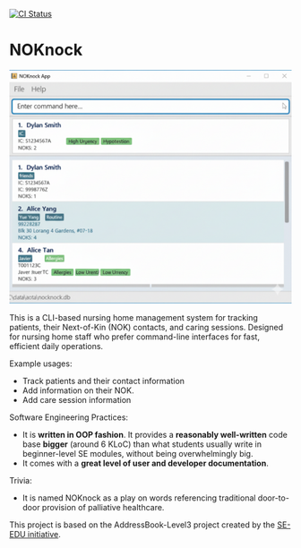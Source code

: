 [![CI Status](https://github.com/AY2526S1-CS2103T-W09-2/tp/workflows/Java%20CI/badge.svg)](https://github.com/AY2526S1-CS2103T-W09-2/tp/actions)

# NOKnock
![Ui](docs/images/Ui.png)

This is a CLI-based nursing home management system for tracking patients, their Next-of-Kin (NOK) contacts, and caring sessions. Designed for nursing home staff who prefer command-line interfaces for fast, efficient daily operations.

Example usages:
* Track patients and their contact information
* Add information on their NOK.
* Add care session information

Software Engineering Practices:
  * It is **written in OOP fashion**. It provides a **reasonably well-written** code base **bigger** (around 6 KLoC) than what students usually write in beginner-level SE modules, without being overwhelmingly big.
  * It comes with a **great level of user and developer documentation**.

Trivia:
* It is named NOKnock as a play on words referencing traditional door-to-door provision of palliative healthcare.

This project is based on the AddressBook-Level3 project created by the [SE-EDU initiative](https://se-education.org).